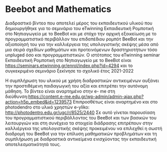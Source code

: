 # Beebot and Mathematics
Διαδραστικό βίντεο που αποτελεί μέρος του εκπαιδευτικού υλικού που δημιουργήθηκε για το σεμινάριο του eTwinning Εκπαιδευτική Ρομποτική στο Νηπιαγωγείο με το BeeBot και με στόχο την αρχική εξοικείωση με το προγραμματιστικό περιβάλλον του επιδαπέδιου ρομπότ BeeBot και την αξιοποίησή του για την καλλιέργεια της υπολογιστικής σκέψης μέσα από μια σειρά σχεδίων μαθημάτων και προτεινόμενων δραστηριοτήτων τόσο unpluged όσο και προγραμματιστικών. Ο ιστότοπος  του eTwinning seminar Εκπαιδευτική Ρομποτική στο Νηπιαγωγείο με το BeeBot είναι  https://seminars.etwinning.gr/enrol/index.php?id=4294 και το συγκεκριμένο σεμινάριο ξεκίνησε το σχολικό έτος 2021-2022

Η συμπλήρωση του υλικού με χρήση διαδραστικών αντικειμένων αυξάνει την προστιθέμενη παιδαγωγική του αξία και επιτρέπει την αυτόνομη μάθηση.
Το βίντεο είναι αναρτημένο στην e- me στη διεύθυνση:https://content.e-me.edu.gr/wp-admin/admin-ajax.php?action=h5p_embed&id=1239573
Επιπροσθέτως είναι αναρτημένο και στο photodendro στο υλικό χρηστών e-yliko: http://photodentro.edu.gr/ugc/r/8525/2440
Σε αυτό γίνεται παρουσίαση του προγραμματιστικού περιβάλλοντος του BeeBot και των βασικών του λειτουργιών και στη συνέχεια τα στοιχεία διάδρασης επιτρέπουν στην καλλιέργεια της υπολογιστικής σκέψης προκειμένου να επιλεχθεί η σωστή διαδρομή του BeeBot για την επίλυση μαθηματικών προβλημάτων και τη συμπλήρωση με διαδραστικά αντικείμενα ενισχύοντας την εκπαιδευτική αποτελεσματικότητά τους.

